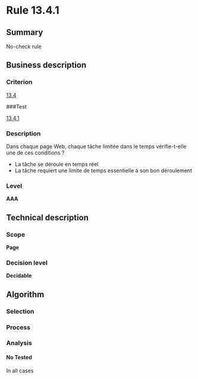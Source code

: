 # Rule 13.4.1

## Summary

No-check rule

## Business description

### Criterion

[13.4](http://references.modernisation.gouv.fr/referentiel-technique-0#crit-13-4)

###Test

[13.4.1](http://references.modernisation.gouv.fr/referentiel-technique-0#test-13-4-1)

### Description

Dans chaque page Web, chaque t&acirc;che limit&eacute;e dans le temps v&eacute;rifie-t-elle une de ces conditions ? 
 
 *  La t&acirc;che se d&eacute;roule en temps r&eacute;el 
 *  La t&acirc;che requiert une limite de temps essentielle &agrave; son bon d&eacute;roulement 


### Level

**AAA**

## Technical description

### Scope

**Page**

### Decision level

**Decidable**

## Algorithm

### Selection

### Process

### Analysis

#### No Tested 

In all cases




